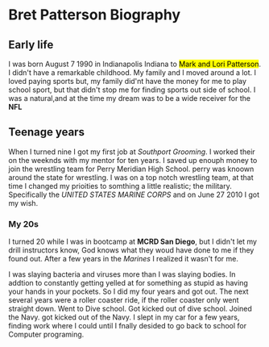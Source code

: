 <!DOCTYPE html>
<html lang="en">
<head>
    <meta charset="UTF-8">
    <meta http-equiv="X-UA-Compatible" content="IE=edge">
    <meta name="viewport" content="width=device-width, initial-scale=1.0">
    <title>brets biography</title>
</head>
<body>
    <h1>Bret Patterson Biography</h1>

<h2>Early life</h2>
<P>I was born August 7 1990 in Indianapolis Indiana to <mark>Mark and Lori Patterson</mark>. I didn't have a remarkable childhood. My family and I moved around a lot. I loved paying sports but, my family did'nt have the money for me to play school sport, but that didn't stop me for finding sports out side of school. I was a natural,and at the time my dream was to be a wide receiver for the <b>NFL</b></P>

<h2>Teenage years</h2>
<p>When I turned nine I got my first job at <i>Southport Grooming</i>. I worked their on the weeknds with my mentor for ten years. I saved up enouph money to join the wrestling team for Perry Meridian High School. perry was knoown around the state for wrestling. I was on a top notch wrestling team, at that time I changed my prioities to somthing a little realistic; the military. Specifically the  <i>UNITED STATES MARINE CORPS</i> and on June 27 2010 I got my wish.</p>

<h3>My 20s</h3>
<p>I turned 20 while I was in bootcamp at <b>MCRD San Diego</b>, but I didn't let my drill instructors know, God knows what they woud have done to me if they found out. After a few years in the <i>Marines</i> I realized it wasn't for me.</p> I was slaying bacteria and viruses more than I was slaying bodies. In addtion to constantly getting yelled at for something as stupid as having your hands in your pockets. So I did my four years and got out. The next several years were a roller coaster ride, if the roller coaster only went straight down. Went to Dive school. Got kicked out of dive school. Joined the Navy. got kicked out of the Navy. I slept in my car for a few years, finding work where I could until I fnally desided to go back to school for Computer programing.</p>


</h1>
</body>
</html>
